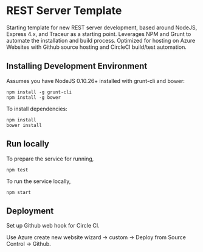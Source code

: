 # REST Server Template #

Starting template for new REST server development, based around NodeJS, Express 4.x, and Traceur as a starting point.  Leverages NPM and Grunt to automate the installation and build process.  Optimized for hosting on Azure Websites with Github source hosting and CircleCI build/test automation.

## Installing Development Environment ##

Assumes you have NodeJS 0.10.26+ installed with grunt-cli and bower:

	npm install -g grunt-cli
	npm install -g bower

To install dependencies:

	npm install
	bower install

## Run locally ##

To prepare the service for running,

	npm test

To run the service locally,

	npm start

## Deployment ##

Set up Github web hook for Circle CI.

Use Azure create new website wizard -> custom -> Deploy from Source Control -> Github.
